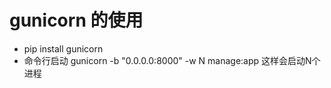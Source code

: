 # gunicorn 的使用
- pip install gunicorn  
- 命令行启动 gunicorn -b "0.0.0.0:8000" -w N manage:app
这样会启动N个进程  

